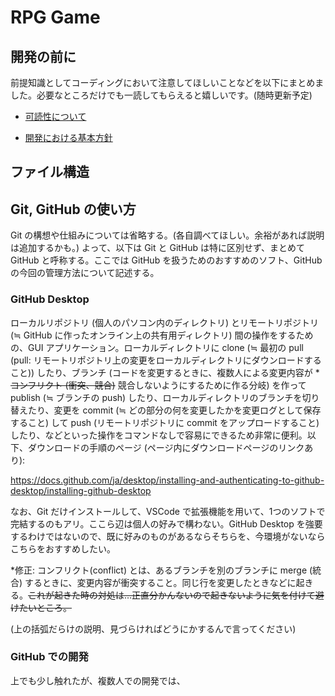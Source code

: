 # RPG Game

## 開発の前に

前提知識としてコーディングにおいて注意してほしいことなどを以下にまとめました。必要なところだけでも一読してもらえると嬉しいです。(随時更新予定)

- [可読性について](markdown/readability.md)

- [開発における基本方針](markdown/policy.md)

## ファイル構造

## Git, GitHub の使い方

Git の構想や仕組みについては省略する。(各自調べてほしい。余裕があれば説明は追加するかも。) よって、以下は Git と GitHub は特に区別せず、まとめて GitHub と呼称する。ここでは GitHub を扱うためのおすすめのソフト、GitHub の今回の管理方法について記述する。

### GitHub Desktop

ローカルリポジトリ (個人のパソコン内のディレクトリ) とリモートリポジトリ (≒ GitHub に作ったオンライン上の共有用ディレクトリ) 間の操作をするための、GUI アプリケーション。ローカルディレクトリに clone (≒ 最初の pull (pull: リモートリポジトリ上の変更をローカルディレクトリにダウンロードすること)) したり、ブランチ (コードを変更するときに、複数人による変更内容が *~~コンフリクト (衝突、競合)~~ 競合しないようにするために作る分岐) を作って publish (≒ ブランチの push) したり、ローカルディレクトリのブランチを切り替えたり、変更を commit (≒ どの部分の何を変更したかを変更ログとして保存すること) して push (リモートリポジトリに commit をアップロードすること) したり、などといった操作をコマンドなしで容易にできるため非常に便利。以下、ダウンロードの手順のページ (ページ内にダウンロードページのリンクあり):

https://docs.github.com/ja/desktop/installing-and-authenticating-to-github-desktop/installing-github-desktop

なお、Git だけインストールして、VSCode で拡張機能を用いて、1つのソフトで完結するのもアリ。ここら辺は個人の好みで構わない。GitHub Desktop を強要するわけではないので、既に好みのものがあるならそちらを、今環境がないならこちらをおすすめしたい。

*修正: コンフリクト(conflict) とは、あるブランチを別のブランチに merge (統合) するときに、変更内容が衝突すること。同じ行を変更したときなどに起きる。~~これが起きた時の対処は…正直分かんないので起きないように気を付けて避けたいところ。~~

(上の括弧だらけの説明、見づらければどうにかするんで言ってください)

### GitHub での開発

上でも少し触れたが、複数人での開発では、
